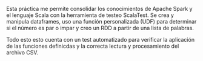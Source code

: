 Esta práctica me permite consolidar los conocimientos de Apache Spark y el lenguaje Scala con la herramienta de testeo ScalaTest. Se crea y manipula dataframes, uso una función personalizada (UDF) para determinar si el número es par o impar y creo un RDD a partir de una lista de palabras. 

Todo esto esto cuenta con un test automatizado para verificar la aplicación de las funciones definicdas y la correcta lectura y procesamiento del archivo CSV.
